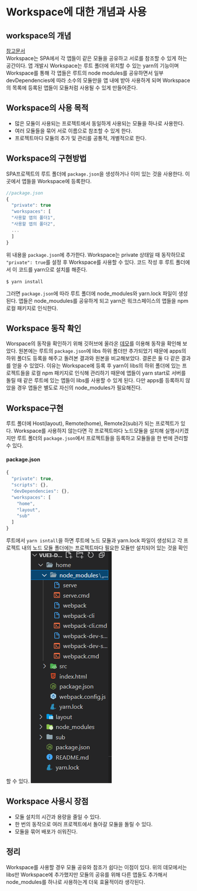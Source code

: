 # Workspace에 대한 개념과 사용
## workspace의 개념
[참고문서](https://musma.github.io/2019/04/02/yarn-workspaces.html)<br>
Workspace는 SPA에서 각 앱들이 같은 모듈을 공유하고 서로를 참조할 수 있게 하는 공간이다. 앱 개발시 Workspace는 루트 폴더에 위치할 수 있는 yarn의 기능이며 Workspace를 통해 각 앱들은 루트의 node modules를 공유하면서 일부 devDependencies에 따라 소수의 모듈만을 앱 내에 받아 사용하게 되며 Workspace의 목록에 등록된 앱들이 모듈처럼 사용될 수 있게 만들어준다.

## Workspace의 사용 목적
* 많은 모듈이 사용되는 프로젝트에서 동일하게 사용되는 모듈을 하나로 사용한다.
* 여러 모듈들을 묶어 서로 이름으로 참조할 수 있게 한다.
* 프로젝트마다 모듈의 추가 및 관리를 공통적, 개별적으로 한다.

## Workspace의 구현방법
SPA프로젝트의 루트 폴더에 `package.json`을 생성하거나 이미 있는 것을 사용한다. 이곳에서 앱들을 Workspace에 등록한다.

```vue.js
//package.json
{
  "private": true
  "workspaces": [
  "사용할 앱의 폴더1", 
  "사용할 앱의 폴더2", 
  ...
  ]
}
```

위 내용을 `package.json`에 추가한다. Workspace는 private 상태일 때 동작하므로 `"private": true`를 설정 후 Workspace를 사용할 수 있다. 코드 작성 후 루트 폴더에서 이 코드를 yarn으로 설치를 해준다.

`$ yarn install`

그러면 `package.json`에 따라 루트 폴더에 node_modules와 yarn.lock 파일이 생성된다. 앱들은 node_moudules를 공유하게 되고 yarn은 워크스페이스의 앱들을 npm 로컬 패키지로 인식한다.

## Workspace 동작 확인
Worspace의 동작을 확인하기 위해 깃허브에 올라온 [데모](https://github.com/anuroopjoy/npm7-sample)를 이용해 동작을 확인해 보았다. 원본에는 루트의 `package.json`에 libs 하위 폴더만 추가되었기 때문에 apps의 하위 폴더도 등록을 해주고 돌려본 결과와 원본을 비교해보았다. 결론은 둘 다 같은 결과를 얻을 수 있었다. 이유는 Workspace에 등록 후 yarn이 libs의 하위 폴더에 있는 프로젝트들을 로컬 npm 패키지로 인식해 관리하기 때문에 앱들이 yarn start로 서버를 돌릴 때 같은 루트에 있는 앱들이 libs를 사용할 수 있게 된다. 다만 apps를 등록하지 않았을 경우 앱들은 별도로 자신의 node_modules가 필요해진다.

## Workspace구현
루트 폴더에 Host(layout), Remote(home), Remote2(sub)가 되는 프로젝트가 있다. Workspace를 사용하지 않는다면 각 프로젝트마다 노드모듈을 설치해 실행시키겠지만 루트 폴더의 `package.json`에서 프로젝트들을 등록하고 모듈들을 한 번에 관리할 수 있다.
#### package.json
```vue.js
{
  "private": true,
  "scripts": {},
  "devDependencies": {},
  "workspaces": [
    "home",
    "layout",
    "sub"
  ]
}
```
루트에서 `yarn isntall`을 하면 루트에 노드 모듈과 yarn.lock 파일이 생성되고 각 프로젝트 내의 노드 모듈 폴더에는 프로젝트마다 필요한 모듈만 설치되어 있는 것을 확인할 수 있다.
![이미지](https://github.com/jskim16/workspace-/blob/main/img/root.PNG)

## Workspace 사용시 장점
* 모듈 설치의 시간과 용량을 줄일 수 있다.
* 한 번의 동작으로 여러 프로젝트에서 돌아갈 모듈을 돌릴 수 있다.
* 모듈을 묶어 배포가 쉬워진다.

## 정리
Workspace를 사용할 경우 모듈 공유와 참조가 쉽다는 이점이 있다. 위의 데모에서는 libs만 Workspace에 추가했지만 모듈의 공유를 위해 다른 앱들도 추가해서 node_modules를 하나로 사용하는게 더욱 효율적이라 생각된다.
